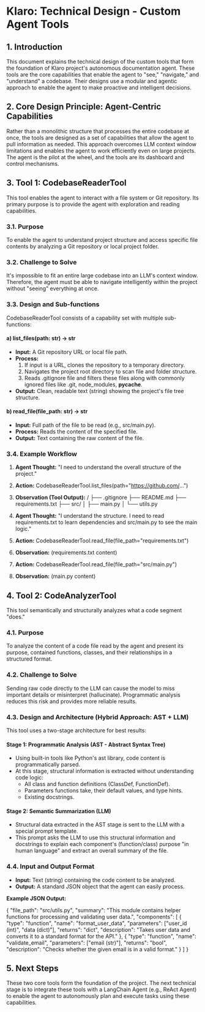 # **Klaro: Technical Design - Custom Agent Tools**

## **1. Introduction**

This document explains the technical design of the custom tools that form the foundation of Klaro project's autonomous documentation agent. These tools are the core capabilities that enable the agent to "see," "navigate," and "understand" a codebase. Their designs use a modular and agentic approach to enable the agent to make proactive and intelligent decisions.

## **2. Core Design Principle: Agent-Centric Capabilities**

Rather than a monolithic structure that processes the entire codebase at once, the tools are designed as a set of capabilities that allow the agent to pull information as needed. This approach overcomes LLM context window limitations and enables the agent to work efficiently even on large projects. The agent is the pilot at the wheel, and the tools are its dashboard and control mechanisms.

## **3. Tool 1: CodebaseReaderTool**

This tool enables the agent to interact with a file system or Git repository. Its primary purpose is to provide the agent with exploration and reading capabilities.

### **3.1. Purpose**

To enable the agent to understand project structure and access specific file contents by analyzing a Git repository or local project folder.

### **3.2. Challenge to Solve**

It's impossible to fit an entire large codebase into an LLM's context window. Therefore, the agent must be able to navigate intelligently within the project without "seeing" everything at once.

### **3.3. Design and Sub-functions**

CodebaseReaderTool consists of a capability set with multiple sub-functions:

#### **a) list_files(path: str) -> str**

* **Input:** A Git repository URL or local file path.
* **Process:**
  1. If input is a URL, clones the repository to a temporary directory.
  2. Navigates the project root directory to scan file and folder structure.
  3. Reads .gitignore file and filters these files along with commonly ignored files like .git, node_modules, __pycache__.
* **Output:** Clean, readable text (string) showing the project's file tree structure.

#### **b) read_file(file_path: str) -> str**

* **Input:** Full path of the file to be read (e.g., src/main.py).
* **Process:** Reads the content of the specified file.
* **Output:** Text containing the raw content of the file.

### **3.4. Example Workflow**

1. **Agent Thought:** "I need to understand the overall structure of the project."
2. **Action:** CodebaseReaderTool.list_files(path="https://github.com/...")
3. **Observation (Tool Output):**
   /
   ├── .gitignore
   ├── README.md
   ├── requirements.txt
   ├── src/
   │   ├── main.py
   │   └── utils.py

4. **Agent Thought:** "I understand the structure. I need to read requirements.txt to learn dependencies and src/main.py to see the main logic."
5. **Action:** CodebaseReaderTool.read_file(file_path="requirements.txt")
6. **Observation:** (requirements.txt content)
7. **Action:** CodebaseReaderTool.read_file(file_path="src/main.py")
8. **Observation:** (main.py content)

## **4. Tool 2: CodeAnalyzerTool**

This tool semantically and structurally analyzes what a code segment "does."

### **4.1. Purpose**

To analyze the content of a code file read by the agent and present its purpose, contained functions, classes, and their relationships in a structured format.

### **4.2. Challenge to Solve**

Sending raw code directly to the LLM can cause the model to miss important details or misinterpret (hallucinate). Programmatic analysis reduces this risk and provides more reliable results.

### **4.3. Design and Architecture (Hybrid Approach: AST + LLM)**

This tool uses a two-stage architecture for best results:

#### **Stage 1: Programmatic Analysis (AST - Abstract Syntax Tree)**

* Using built-in tools like Python's ast library, code content is programmatically parsed.
* At this stage, structural information is extracted without understanding code logic:
  * All class and function definitions (ClassDef, FunctionDef).
  * Parameters functions take, their default values, and type hints.
  * Existing docstrings.

#### **Stage 2: Semantic Summarization (LLM)**

* Structural data extracted in the AST stage is sent to the LLM with a special prompt template.
* This prompt asks the LLM to use this structural information and docstrings to explain each component's (function/class) purpose "in human language" and extract an overall summary of the file.

### **4.4. Input and Output Format**

* **Input:** Text (string) containing the code content to be analyzed.
* **Output:** A standard JSON object that the agent can easily process.

**Example JSON Output:**

{
  "file_path": "src/utils.py",
  "summary": "This module contains helper functions for processing and validating user data.",
  "components": [
    {
      "type": "function",
      "name": "format_user_data",
      "parameters": ["user_id (int)", "data (dict)"],
      "returns": "dict",
      "description": "Takes user data and converts it to a standard format for the API."
    },
    {
      "type": "function",
      "name": "validate_email",
      "parameters": ["email (str)"],
      "returns": "bool",
      "description": "Checks whether the given email is in a valid format."
    }
  ]
}

## **5. Next Steps**

These two core tools form the foundation of the project. The next technical stage is to integrate these tools with a LangChain Agent (e.g., ReAct Agent) to enable the agent to autonomously plan and execute tasks using these capabilities.
